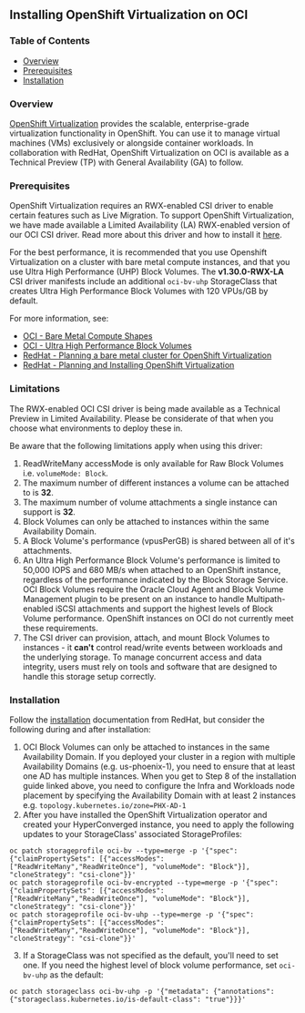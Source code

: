 ## Installing OpenShift Virtualization on OCI

### Table of Contents

- [Overview](#overview)
- [Prerequisites](#prerequisites)
- [Installation](#installation)

### Overview

[OpenShift Virtualization](https://docs.redhat.com/en/documentation/openshift_container_platform/4.18/html/virtualization/index) provides the scalable, enterprise-grade virtualization functionality in OpenShift. You can use it to manage virtual machines (VMs) exclusively or alongside container workloads. In collaboration with RedHat, OpenShift Virtualization on OCI is available as a Technical Preview (TP) with General Availability (GA) to follow.

### Prerequisites

OpenShift Virtualization requires an RWX-enabled CSI driver to enable certain features such as Live Migration. To support OpenShift Virtualization, we have made available a Limited Availability (LA) RWX-enabled version of our OCI CSI driver. Read more about this driver and how to install it [here](./RWX-LA.md).

For the best performance, it is recommended that you use Openshift Virtualization on a cluster with bare metal compute instances, and that you use Ultra High Performance (UHP) Block Volumes. The **v1.30.0-RWX-LA** CSI driver manifests include an additional `oci-bv-uhp` StorageClass that creates Ultra High Performance Block Volumes with 120 VPUs/GB by default.

For more information, see:
- [OCI - Bare Metal Compute Shapes](https://docs.oracle.com/en-us/iaas/Content/Compute/References/computeshapes.htm#baremetalshapes)
- [OCI - Ultra High Performance Block Volumes](https://docs.oracle.com/en-us/iaas/Content/Block/Concepts/blockvolumeultrahighperformance.htm)
- [RedHat - Planning a bare metal cluster for OpenShift Virtualization](https://docs.redhat.com/en/documentation/openshift_container_platform/4.18/html-single/installing_on_bare_metal/index#virt-planning-bare-metal-cluster-for-ocp-virt_preparing-to-install-on-bare-metal)
- [RedHat - Planning and Installing OpenShift Virtualization](https://docs.redhat.com/en/documentation/openshift_container_platform/4.18/html/virtualization/getting-started#planning-and-installing-virt_virt-getting-started)

### Limitations

The RWX-enabled OCI CSI driver is being made available as a Technical Preview in Limited Availability. Please be considerate of that when you choose what environments to deploy these in.

Be aware that the following limitations apply when using this driver:

1. ReadWriteMany accessMode is only available for Raw Block Volumes i.e. `volumeMode: Block`.
2. The maximum number of different instances a volume can be attached to is **32**.
3. The maximum number of volume attachments a single instance can support is **32**.
4. Block Volumes can only be attached to instances within the same Availability Domain.
5. A Block Volume's performance (vpusPerGB) is shared between all of it's attachments.
6. An Ultra High Performance Block Volume's performance is limited to 50,000 IOPS and 680 MB/s when attached to an OpenShift instance, regardless of the performance indicated by the Block Storage Service. OCI Block Volumes require the Oracle Cloud Agent and Block Volume Management plugin to be present on an instance to handle Multipath-enabled iSCSI attachments and support the highest levels of Block Volume performance. OpenShift instances on OCI do not currently meet these requirements.
7. The CSI driver can provision, attach, and mount Block Volumes to instances - it **can't** control read/write events between workloads and the underlying storage. To manage concurrent access and data integrity, users must rely on tools and software that are designed to handle this storage setup correctly.

### Installation

Follow the [installation](https://docs.redhat.com/en/documentation/openshift_container_platform/4.18/html/virtualization/installing#virt-installing-virt-operator_installing-virt) documentation from RedHat, but consider the following during and after installation:

1. OCI Block Volumes can only be attached to instances in the same Availability Domain. If you deployed your cluster in a region with multiple Availability Domains (e.g. us-phoenix-1), you need to ensure that at least one AD has multiple instances. When you get to Step 8 of the installation guide linked above, you need to configure the Infra and Workloads node placement by specifying the Availability Domain with at least 2 instances e.g. `topology.kubernetes.io/zone=PHX-AD-1`
2. After you have installed the OpenShift Virtualization operator and created your HyperConverged instance, you need to apply the following updates to your StorageClass' associated StorageProfiles:
```
oc patch storageprofile oci-bv --type=merge -p '{"spec": {"claimPropertySets": [{"accessModes": ["ReadWriteMany","ReadWriteOnce"], "volumeMode": "Block"}], "cloneStrategy": "csi-clone"}}'
oc patch storageprofile oci-bv-encrypted --type=merge -p '{"spec": {"claimPropertySets": [{"accessModes": ["ReadWriteMany","ReadWriteOnce"], "volumeMode": "Block"}], "cloneStrategy": "csi-clone"}}'
oc patch storageprofile oci-bv-uhp --type=merge -p '{"spec": {"claimPropertySets": [{"accessModes": ["ReadWriteMany","ReadWriteOnce"], "volumeMode": "Block"}], "cloneStrategy": "csi-clone"}}'
```
3. If a StorageClass was not specified as the default, you'll need to set one. If you need the highest level of block volume performance, set `oci-bv-uhp` as the default:
```
oc patch storageclass oci-bv-uhp -p '{"metadata": {"annotations": {"storageclass.kubernetes.io/is-default-class": "true"}}}'
```
